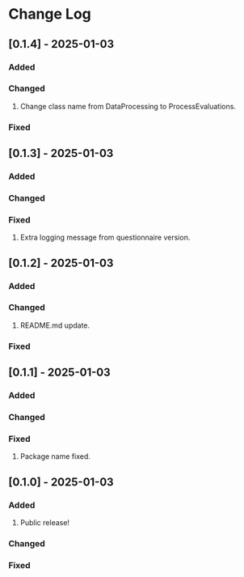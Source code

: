 # Change Log


## [0.1.4] - 2025-01-03

### Added

### Changed
1. Change class name from DataProcessing to ProcessEvaluations.

### Fixed


## [0.1.3] - 2025-01-03

### Added

### Changed

### Fixed
1. Extra logging message from questionnaire version.


## [0.1.2] - 2025-01-03

### Added

### Changed
1. README.md update.

### Fixed


## [0.1.1] - 2025-01-03

### Added

### Changed

### Fixed
1. Package name fixed.


## [0.1.0] - 2025-01-03

### Added
1. Public release!

### Changed

### Fixed